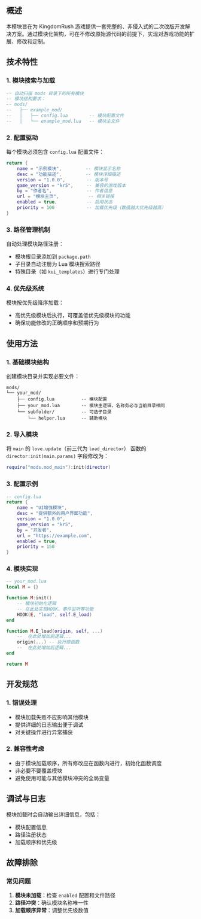 ## 概述

本模块旨在为 KingdomRush 游戏提供一套完整的、非侵入式的二次改版开发解决方案。通过模块化架构，可在不修改原始源代码的前提下，实现对游戏功能的扩展、修改和定制。

## 技术特性

### 1. 模块搜索与加载
```lua
-- 自动扫描 mods 目录下的所有模块
-- 模块结构要求：
-- mods/
--   ├── example_mod/
--   │   ├── config.lua        -- 模块配置文件
--   │   └── example_mod.lua   -- 模块主文件
```

### 2. 配置驱动
每个模块必须包含 `config.lua` 配置文件：
```lua
return {
    name = "示例模块",         -- 模块显示名称
    desc = "功能描述",         -- 模块详细描述
    version = "1.0.0",        -- 版本号
    game_version = "kr5",	  -- 兼容的游戏版本
    by = "作者名",             -- 作者信息
    url = "模块主页",           -- 相关链接
    enabled = true,           -- 启用状态
    priority = 100            -- 加载优先级（数值越大优先级越高）
}
```

### 3. 路径管理机制
自动处理模块路径注册：
- 模块根目录添加到 `package.path`
- 子目录自动注册为 Lua 模块搜索路径
- 特殊目录（如 `kui_templates`）进行专门处理

### 4. 优先级系统
模块按优先级降序加载：
- 高优先级模块后执行，可覆盖低优先级模块的功能
- 确保功能修改的正确顺序和预期行为

## 使用方法

### 1. 基础模块结构
创建模块目录并实现必要文件：

```
mods/
└── your_mod/
    ├── config.lua          -- 模块配置
    ├── your_mod.lua        -- 模块主逻辑，名称务必与当前目录相同
    └── subfolder/          -- 可选子目录
        └── helper.lua      -- 辅助模块
```

### 2. 导入模块
将 `main` 的 `love.update`（前三代为 `load_director`） 函数的 `director:init(main.params)` 字段修改为：
```lua
require("mods.mod_main"):init(director)
```

### 3. 配置示例
```lua
-- config.lua
return {
    name = "UI增强模块",
    desc = "提供额外的用户界面功能",
    version = "1.0.0",
    game_version = "kr5",
    by = "开发者",
    url = "https://example.com",
    enabled = true,
    priority = 150
}
```

### 4. 模块实现
```lua
-- your_mod.lua
local M = {}

function M:init()
    -- 模块初始化逻辑
    -- 在此处实现HOOK、事件监听等功能
    HOOK(E, "load", self.E_load)
end

function M.E_load(origin, self, ...)
	--	在此处增加前逻辑...
	origin(...)	-- 执行原函数
	--	在此处增加后逻辑...
end

return M
```

## 开发规范

### 1. 错误处理
- 模块加载失败不应影响其他模块
- 提供详细的日志输出便于调试
- 对关键操作进行异常捕获

### 2. 兼容性考虑
- 由于模块加载顺序，所有修改应在函数内进行，初始化函数调度
- 非必要不要覆盖模块
- 避免使用可能与其他模块冲突的全局变量

## 调试与日志
模块加载时会自动输出详细信息，包括：
- 模块配置信息
- 路径注册状态
- 加载顺序和优先级

## 故障排除

### 常见问题
1. **模块未加载**：检查 `enabled` 配置和文件路径
2. **路径冲突**：确认模块名称唯一性
3. **加载顺序异常**：调整优先级数值


